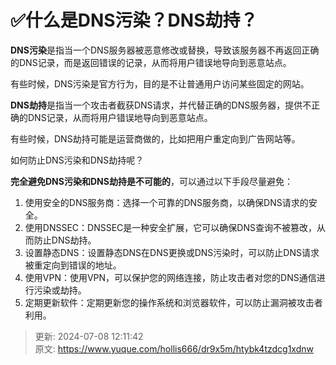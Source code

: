 # ✅什么是DNS污染？DNS劫持？

**DNS污染**是指当一个DNS服务器被恶意修改或替换，导致该服务器不再返回正确的DNS记录，而是返回错误的记录，从而将用户错误地导向到恶意站点。



有些时候，DNS污染是官方行为，目的是不让普通用户访问某些固定的网站。



**DNS劫持**是指当一个攻击者截获DNS请求，并代替正确的DNS服务器，提供不正确的DNS记录，从而将用户错误地导向到恶意站点。



有些时候，DNS劫持可能是运营商做的，比如把用户重定向到广告网站等。



如何防止DNS污染和DNS劫持呢？



**完全避免DNS污染和DNS劫持是不可能的**，可以通过以下手段尽量避免：



1. 使用安全的DNS服务商：选择一个可靠的DNS服务商，以确保DNS请求的安全。
2. 使用DNSSEC：DNSSEC是一种安全扩展，它可以确保DNS查询不被篡改，从而防止DNS劫持。
3. 设置静态DNS：设置静态DNS在DNS更换或DNS污染时，可以防止DNS请求被重定向到错误的地址。
4. 使用VPN：使用VPN，可以保护您的网络连接，防止攻击者对您的DNS通信进行污染或劫持。
5. 定期更新软件：定期更新您的操作系统和浏览器软件，可以防止漏洞被攻击者利用。



> 更新: 2024-07-08 12:11:42  
> 原文: <https://www.yuque.com/hollis666/dr9x5m/htybk4tzdcg1xdnw>